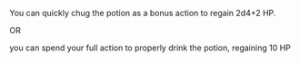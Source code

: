 You can quickly chug the potion as a bonus action to regain 2d4+2 HP.

OR

you can spend your full action to properly drink the potion, regaining 10 HP